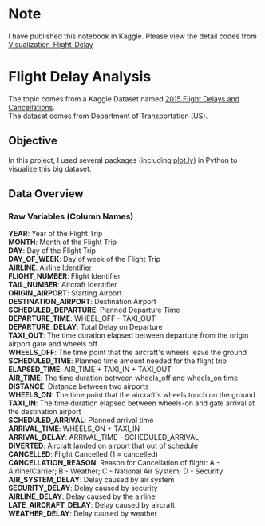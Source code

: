 # Note
I have published this notebook in Kaggle. Please view the detail codes from <a href="https://www.kaggle.com/together/visualization-flight-delays?scriptVersionId=29191037">Visualization-Flight-Delay</a>

# Flight Delay Analysis
The topic comes from a Kaggle Dataset named <a href="https://www.kaggle.com/usdot/flight-delays#flights.csv">2015 Flight Delays and Cancellations</a>.
<br>
The dataset comes from Department of Transportation (US). 


## Objective
In this project, I used several packages (including <a href="https://plot.ly">plot.ly</a>) in Python to visualize this big dataset. 

## Data Overview
### Raw Variables (Column Names)
**YEAR**: Year of the Flight Trip  
**MONTH**: Month of the Flight Trip  
**DAY**: Day of the Flight Trip  
**DAY_OF_WEEK**: Day of week of the Flight Trip  
**AIRLINE**: Airline Identifier  
**FLIGHT_NUMBER**: Flight Identifier  
**TAIL_NUMBER**: Aircraft Identifier  
**ORIGIN_AIRPORT**: Starting Airport  
**DESTINATION_AIRPORT**: Destination Airport  
**SCHEDULED_DEPARTURE**: Planned Departure Time  
**DEPARTURE_TIME**: WHEEL_OFF - TAXI_OUT  
**DEPARTURE_DELAY**: Total Delay on Departure  
**TAXI_OUT**: The time duration elapsed between departure from the origin airport gate and wheels off  
**WHEELS_OFF**: The time point that the aircraft's wheels leave the ground  
**SCHEDULED_TIME**: Planned time amount needed for the flight trip  
**ELAPSED_TIME**: AIR_TIME + TAXI_IN + TAXI_OUT  
**AIR_TIME**: The time duration between wheels_off and wheels_on time  
**DISTANCE**: Distance between two airports  
**WHEELS_ON**: The time point that the aircraft's wheels touch on the ground  
**TAXI_IN**: The time duration elapsed between wheels-on and gate arrival at the destination airport  
**SCHEDULED_ARRIVAL**: Planned arrival time  
**ARRIVAL_TIME**: WHEELS_ON + TAXI_IN  
**ARRIVAL_DELAY**: ARRIVAL_TIME - SCHEDULED_ARRIVAL  
**DIVERTED**: Aircraft landed on airport that out of schedule  
**CANCELLED**: Flight Cancelled (1 = cancelled)  
**CANCELLATION_REASON**: Reason for Cancellation of flight: A - Airline/Carrier; B - Weather; C - National Air System; D - Security  
**AIR_SYSTEM_DELAY**: Delay caused by air system  
**SECURITY_DELAY**: Delay caused by security  
**AIRLINE_DELAY**: Delay caused by the airline  
**LATE_AIRCRAFT_DELAY**: Delay caused by aircraft  
**WEATHER_DELAY**: Delay caused by weather  
